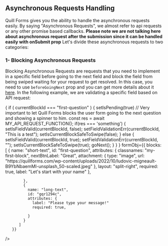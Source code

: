 ## Asynchronous Requests Handling

Quill Forms gives you the ability to handle the asynchronous requests easily.
By saying "Asynchronous Requests", we almost refer to api requests or any other promise based callbacks.
**Please note we are not talking here about asynchronous request after the submission since it can be handled easily with onSubmit prop**
Let's divide these asynchronous requests to two categories:

### 1- Blocking Asynchronous Requests
Blocking Asynchronous Requests are requests that you need to implement in a specific field before going to the next field and block the field from being swiped waiting for your request to get resolved.
In this case, you need to use `beforeGoingNext` prop and you can get more details about it [here](https://github.com/quillforms/quillforms/blob/master/react-docs/beforeGoingNext.md).
In the following example, we are validating a specific field based on API request: 
 <Form
        formId="1"
	 beforeGoingNext: async ({
           setIsFieldValid,
           setIsPending,
           currentBlockId,
           answers,
           setFieldValidationErr,
           setIsCurrentBlockSafeToSwipe,
           goToField,
           goNext
         }) => {
           if (
            currentBlockId === "first-question" 
          ) {
            setIsPending(true) // Very important to let Quill Forms blocks the user form going to the next question and showing a spinner to him.
            const res = await MY_API_REQUEST_FUNCTION(); 
            if(res === 'something') {
                setIsFieldValid(currentBlockId, false);
                setFieldValidationErr(currentBlockId, "This is a test");
                setIsCurrentBlockSafeToSwipe(false);
            }
            else {
              setIsFieldValid(currentBlockId, true);
              setFieldValidationErr(currentBlockId, "");
              setIsCurrentBlockSafeToSwipe(true);
              goNext();
            }
          } 
        }
        formObj={{
          blocks: [
            {
              name: "short-text",
              id: "first-question",
              attributes: {
                classnames: "my-first-block",
                nextBtnLabel: "Great",
                attachment: {
                  type: "image",
                  url:
                    "https://quillforms.com/wp-content/uploads/2022/10/ludovic-migneault-B9YbNbaemMI-unsplash_50-scaled.jpeg"
                },
                layout: "split-right",
                required: true,
                label: "Let's start with your name"
              },
              
            },
            {
              name: "long-text",
              id: "gqr1294c",
              attributes: {
                label: "Please type your message!"
                required: true,
      
              }
            }
          ]
       }}
/>
